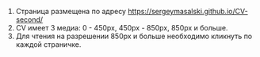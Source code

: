 1. Страница размещена по адресу https://sergeymasalski.github.io/CV-second/
2. CV имеет 3 медиа: 0 - 450px, 450px - 850px, 850px и больше.
3. Для чтения на разрешении 850px и больше необходимо кликнуть по каждой страничке.
